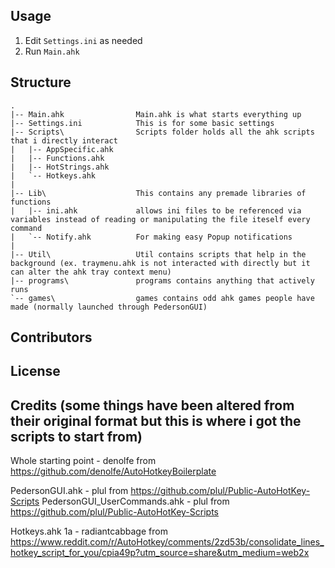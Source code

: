 ## Usage

1. Edit `Settings.ini` as needed
2. Run `Main.ahk`

## Structure

    .
    |-- Main.ahk                Main.ahk is what starts everything up
    |-- Settings.ini            This is for some basic settings
    |-- Scripts\                Scripts folder holds all the ahk scripts that i directly interact
    |   |-- AppSpecific.ahk
    |   |-- Functions.ahk
    |   |-- HotStrings.ahk
    |   `-- Hotkeys.ahk
    |
    |-- Lib\                    This contains any premade libraries of functions
    |   |-- ini.ahk             allows ini files to be referenced via variables instead of reading or manipulating the file iteself every command
    |   `-- Notify.ahk          For making easy Popup notifications
    |
    |-- Util\                   Util contains scripts that help in the background (ex. traymenu.ahk is not interacted with directly but it can alter the ahk tray context menu)
    |-- programs\               programs contains anything that actively runs
    `-- games\                  games contains odd ahk games people have made (normally launched through PedersonGUI)

## Contributors

## License


## Credits (some things have been altered from their original format but this is where i got the scripts to start from)

Whole starting point            - denolfe           from https://github.com/denolfe/AutoHotkeyBoilerplate

PedersonGUI.ahk                 - plul              from https://github.com/plul/Public-AutoHotKey-Scripts
PedersonGUI_UserCommands.ahk    - plul              from https://github.com/plul/Public-AutoHotKey-Scripts

Hotkeys.ahk
    1a - radiantcabbage     from https://www.reddit.com/r/AutoHotkey/comments/2zd53b/consolidate_lines_hotkey_script_for_you/cpia49p?utm_source=share&utm_medium=web2x

